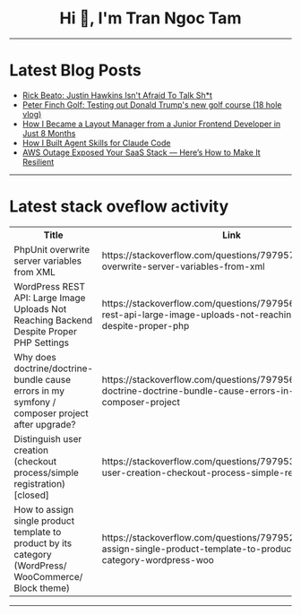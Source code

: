 <h1 align="center">Hi 👋, I'm Tran Ngoc Tam</h1>

---

# Latest Blog Posts 
<!-- BLOG-POST-LIST:START -->
- [Rick Beato: Justin Hawkins Isn&#39;t Afraid To Talk Sh*t](https://dev.to/music_youtube/rick-beato-justin-hawkins-isnt-afraid-to-talk-sht-42fe)
- [Peter Finch Golf: Testing out Donald Trump&#39;s new golf course &lpar;18 hole vlog&rpar;](https://dev.to/youtube_golf/peter-finch-golf-testing-out-donald-trumps-new-golf-course-18-hole-vlog-kfd)
- [How I Became a Layout Manager from a Junior Frontend Developer in Just 8 Months](https://dev.to/usman_awan/how-i-became-a-layout-manager-from-a-junior-frontend-developer-in-just-8-months-407d)
- [How I Built Agent Skills for Claude Code](https://dev.to/nunc/how-i-built-agent-skills-for-claude-code-oj4)
- [AWS Outage Exposed Your SaaS Stack — Here’s How to Make It Resilient](https://dev.to/aws-builders/aws-outage-exposed-your-saas-stack-heres-how-to-make-it-resilient-40gj)
<!-- BLOG-POST-LIST:END -->

---

# Latest stack oveflow activity
<table>
  <tr><th>Title</th><th>Link</th></tr>
  <!-- STACKOVERFLOW:START --><tr><td>PhpUnit overwrite server variables from XML</td><td>https://stackoverflow.com/questions/79795758/phpunit-overwrite-server-variables-from-xml</td></tr><tr><td>WordPress REST API: Large Image Uploads Not Reaching Backend Despite Proper PHP Settings</td><td>https://stackoverflow.com/questions/79795669/wordpress-rest-api-large-image-uploads-not-reaching-backend-despite-proper-php</td></tr><tr><td>Why does doctrine/doctrine-bundle cause errors in my symfony / composer project after upgrade?</td><td>https://stackoverflow.com/questions/79795647/why-does-doctrine-doctrine-bundle-cause-errors-in-my-symfony-composer-project</td></tr><tr><td>Distinguish user creation &lpar;checkout process/simple registration&rpar; [closed]</td><td>https://stackoverflow.com/questions/79795356/distinguish-user-creation-checkout-process-simple-registration</td></tr><tr><td>How to assign single product template to product by its category &lpar;WordPress/ WooCommerce/ Block theme&rpar;</td><td>https://stackoverflow.com/questions/79795207/how-to-assign-single-product-template-to-product-by-its-category-wordpress-woo</td></tr><!-- STACKOVERFLOW:END -->
</table>

---


